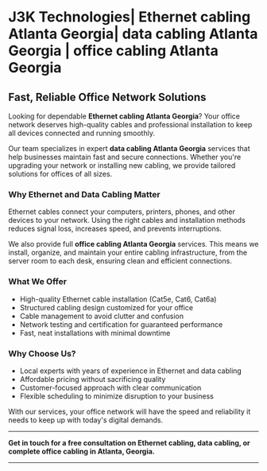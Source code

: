 # J3K Technologies| Ethernet cabling Atlanta Georgia|  data cabling Atlanta Georgia | office cabling Atlanta Georgia



## Fast, Reliable Office Network Solutions

Looking for dependable **Ethernet cabling Atlanta Georgia**? Your office network deserves high-quality cables and professional installation to keep all devices connected and running smoothly.

Our team specializes in expert **data cabling Atlanta Georgia** services that help businesses maintain fast and secure connections. Whether you're upgrading your network or installing new cabling, we provide tailored solutions for offices of all sizes.

### Why Ethernet and Data Cabling Matter

Ethernet cables connect your computers, printers, phones, and other devices to your network. Using the right cables and installation methods reduces signal loss, increases speed, and prevents interruptions.

We also provide full **office cabling Atlanta Georgia** services. This means we install, organize, and maintain your entire cabling infrastructure, from the server room to each desk, ensuring clean and efficient connections.

### What We Offer

- High-quality Ethernet cable installation (Cat5e, Cat6, Cat6a)  
- Structured cabling design customized for your office  
- Cable management to avoid clutter and confusion  
- Network testing and certification for guaranteed performance  
- Fast, neat installations with minimal downtime  

### Why Choose Us?

- Local experts with years of experience in Ethernet and data cabling  
- Affordable pricing without sacrificing quality  
- Customer-focused approach with clear communication  
- Flexible scheduling to minimize disruption to your business  

With our services, your office network will have the speed and reliability it needs to keep up with today's digital demands.

---

**Get in touch for a free consultation on Ethernet cabling, data cabling, or complete office cabling in Atlanta, Georgia.**

---


